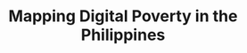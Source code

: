 ---
layout: page
title: Mapping Digital Poverty in the Philippines
description: Mapping the digital divide and the disparities of wealth and digital infrastructure in the Philippines.
img: assets/img/project_preview/project-05.jpg
redirect: https://stories.thinkingmachin.es/mapping-digital-poverty-in-the-philippines/
importance: 1
category: machine-learning
---
